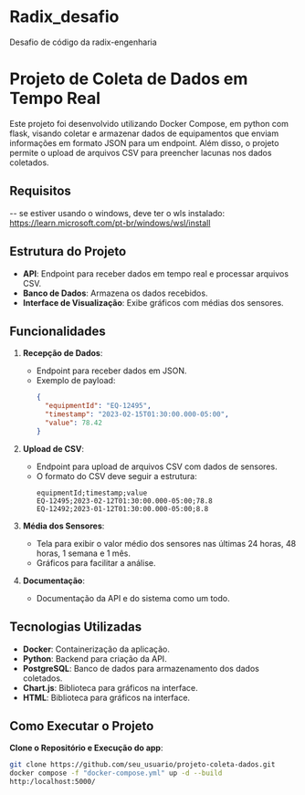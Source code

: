 # Radix_desafio
Desafio de código da radix-engenharia

# Projeto de Coleta de Dados em Tempo Real

Este projeto foi desenvolvido utilizando Docker Compose, em python com flask, visando coletar e armazenar dados de equipamentos que enviam informações em formato JSON para um endpoint. Além disso, o projeto permite o upload de arquivos CSV para preencher lacunas nos dados coletados.

## Requisitos
-- se estiver usando o windows, deve ter o wls instalado:
https://learn.microsoft.com/pt-br/windows/wsl/install

## Estrutura do Projeto

- **API**: Endpoint para receber dados em tempo real e processar arquivos CSV.
- **Banco de Dados**: Armazena os dados recebidos.
- **Interface de Visualização**: Exibe gráficos com médias dos sensores.

## Funcionalidades

1. **Recepção de Dados**:
   - Endpoint para receber dados em JSON.
   - Exemplo de payload:
     ```json
     {
       "equipmentId": "EQ-12495",
       "timestamp": "2023-02-15T01:30:00.000-05:00",
       "value": 78.42
     }
     ```

2. **Upload de CSV**:
   - Endpoint para upload de arquivos CSV com dados de sensores.
   - O formato do CSV deve seguir a estrutura:
     ```
     equipmentId;timestamp;value
     EQ-12495;2023-02-12T01:30:00.000-05:00;78.8
     EQ-12492;2023-01-12T01:30:00.000-05:00;8.8
     ```

3. **Média dos Sensores**:
   - Tela para exibir o valor médio dos sensores nas últimas 24 horas, 48 horas, 1 semana e 1 mês.
   - Gráficos para facilitar a análise.

4. **Documentação**:
   - Documentação da API e do sistema como um todo.

## Tecnologias Utilizadas

- **Docker**: Containerização da aplicação.
- **Python**: Backend para criação da API.
- **PostgreSQL**: Banco de dados para armazenamento dos dados coletados.
- **Chart.js**: Biblioteca para gráficos na interface.
- **HTML**: Biblioteca para gráficos na interface.

## Como Executar o Projeto

   **Clone o Repositório e Execução do app**:
   ```bash
   git clone https://github.com/seu_usuario/projeto-coleta-dados.git
   docker compose -f "docker-compose.yml" up -d --build 
   http:/localhost:5000/



